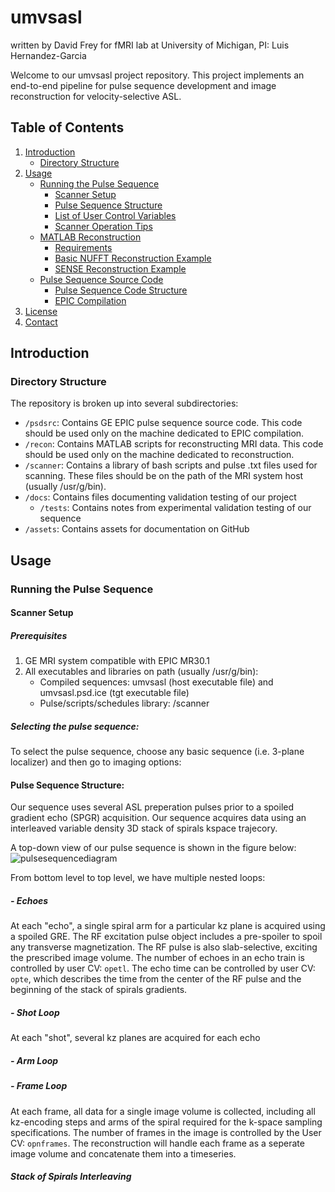 # umvsasl
written by David Frey for fMRI lab at University of Michigan, PI: Luis Hernandez-Garcia

Welcome to our umvsasl project repository. This project implements an end-to-end pipeline for pulse sequence development and image reconstruction for velocity-selective ASL.

## Table of Contents
1. [Introduction](#introduction)
    - [Directory Structure](#directory-structure)
2. [Usage](#usage)
    - [Running the Pulse Sequence](#scanner-operation)
        - [Scanner Setup](#scanner-setup)
        - [Pulse Sequence Structure](#pulse-sequence-structure)
        - [List of User Control Variables](#list-of-user-control-variables)
        - [Scanner Operation Tips](#scanner-operation-tips)
    - [MATLAB Reconstruction](#matlab-reconstruction)
        - [Requirements](#recon-requirements)
        - [Basic NUFFT Reconstruction Example](#recon-example)
        - [SENSE Reconstruction Example](#sense-example)
    - [Pulse Sequence Source Code](#pulse-sequence-source-code)
        - [Pulse Sequence Code Structure](#pulse-sequence-source-code-structure)
        - [EPIC Compilation](#epic-compilation)
3. [License](#license)
4. [Contact](#contact)

## Introduction

### Directory Structure
The repository is broken up into several subdirectories:
- `/psdsrc`: Contains GE EPIC pulse sequence source code. This code should be used only on the machine dedicated to EPIC compilation.
- `/recon`: Contains MATLAB scripts for reconstructing MRI data. This code should be used only on the machine dedicated to reconstruction.
- `/scanner`: Contains a library of bash scripts and pulse .txt files used for scanning. These files should be on the path of the MRI system host (usually /usr/g/bin).
- `/docs`: Contains files documenting validation testing of our project
    - `/tests`: Contains notes from experimental validation testing of our sequence
- `/assets`: Contains assets for documentation on GitHub

## Usage

### Running the Pulse Sequence

#### Scanner Setup

##### Prerequisites
1. GE MRI system compatible with EPIC MR30.1
2. All executables and libraries on path (usually /usr/g/bin):
    - Compiled sequences: umvsasl (host executable file) and umvsasl.psd.ice (tgt executable file)
    - Pulse/scripts/schedules library: /scanner
  
##### Selecting the pulse sequence:
To select the pulse sequence, choose any basic sequence (i.e. 3-plane localizer) and then go to imaging options:

#### Pulse Sequence Structure:
Our sequence uses several ASL preperation pulses prior to a spoiled gradient echo (SPGR) acquisition. Our sequence acquires data using an interleaved variable density 3D stack of spirals kspace trajecory.

A top-down view of our pulse sequence is shown in the figure below:
![pulsesequencediagram](https://github.com/fmrifrey/umvsasl/assets/96143939/4bc1e478-81b4-4090-836e-895f8e85dd65)

From bottom level to top level, we have multiple nested loops:

##### - Echoes
At each "echo", a single spiral arm for a particular kz plane is acquired using a spoiled GRE. The RF excitation pulse object includes a pre-spoiler to spoil any transverse magnetization. The RF pulse is also slab-selective, exciting the prescribed image volume. The number of echoes in an echo train is controlled by user CV: `opetl`. The echo time can be controlled by user CV: `opte`, which describes the time from the center of the RF pulse and the beginning of the stack of spirals gradients.

##### - Shot Loop
At each "shot", several kz planes are acquired for each echo

##### - Arm Loop

##### - Frame Loop
At each frame, all data for a single image volume is collected, including all kz-encoding steps and arms of the spiral required for the k-space sampling specifications. The number of frames in the image is controlled by the User CV: `opnframes`. The reconstruction will handle each frame as a seperate image volume and concatenate them into a timeseries.

##### Stack of Spirals Interleaving


